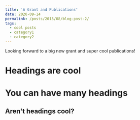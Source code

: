 ```yaml
---
title: 'A Grant and Publications'
date: 2020-09-14
permalink: /posts/2013/08/blog-post-2/
tags:
  - cool posts
  - category1
  - category2
---
```


Looking forward to a big new grant and super cool publications!

Headings are cool
======

You can have many headings
======

Aren't headings cool?
------
